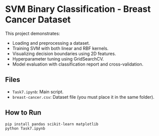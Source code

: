 # SVM Binary Classification - Breast Cancer Dataset

This project demonstrates:
- Loading and preprocessing a dataset.
- Training SVM with both linear and RBF kernels.
- Visualizing decision boundaries using 2D features.
- Hyperparameter tuning using GridSearchCV.
- Model evaluation with classification report and cross-validation.

## Files
- `Task7.ipynb`: Main script.
- `breast-cancer.csv`: Dataset file (you must place it in the same folder).

## How to Run
```bash
pip install pandas scikit-learn matplotlib
python Task7.ipynb
```
